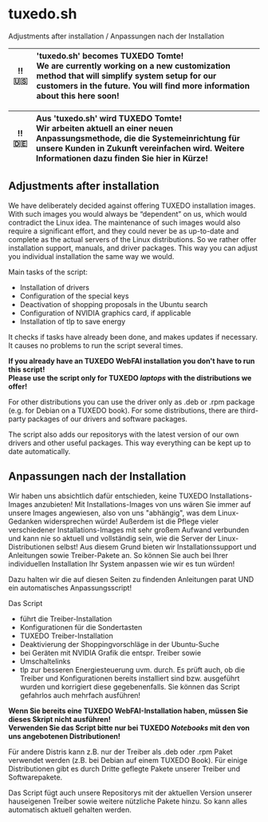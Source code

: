# tuxedo.sh

Adjustments after installation / Anpassungen nach der Installation

:bangbang: :us: | 'tuxedo.sh' becomes TUXEDO Tomte! <br />We are currently working on a new customization method that will simplify system setup for our customers in the future. You will find more information about this here soon!
:---: | :---

:bangbang: :de: | Aus 'tuxedo.sh' wird TUXEDO Tomte! <br />Wir arbeiten aktuell an einer neuen Anpassungsmethode, die die Systemeinrichtung für unsere Kunden in Zukunft vereinfachen wird. Weitere Informationen dazu finden Sie hier in Kürze!
:---: | :---

## Adjustments after installation

We have deliberately decided against offering TUXEDO installation images. With such images you would always be “dependent” on us, which would contradict the Linux idea. The maintenance of such images would also require a significant effort, and they could never be as up-to-date and complete as the actual servers of the Linux distributions. So we rather offer installation support, manuals, and driver packages. This way you can adjust you individual installation the same way we would.

Main tasks of the script:
* Installation of drivers
* Configuration of the special keys
* Deactivation of shopping proposals in the Ubuntu search
* Configuration of NVIDIA graphics card, if applicable
* Installation of tlp to save energy

It checks if tasks have already been done, and makes updates if necessary. It causes no problems to run the script several times. 

**If you already have an TUXEDO WebFAI installation you don't have to run this script!**  
**Please use the script only for TUXEDO _laptops_ with the distributions we offer!**

For other distributions you can use the driver only as .deb or .rpm package (e.g. for Debian on a TUXEDO book). For some distributions, there are third-party packages of our drivers and software packages.

The script also adds our repositorys with the latest version of our own drivers and other useful packages. This way everything can be kept up to date automatically.


## Anpassungen nach der Installation

Wir haben uns absichtlich dafür entschieden, keine TUXEDO Installations-Images anzubieten!
Mit Installations-Images von uns wären Sie immer auf unsere Images angewiesen, also von uns "abhängig", was dem Linux-Gedanken widersprechen würde!
Außerdem ist die Pflege vieler verschiedener Installations-Images mit sehr großem Aufwand verbunden und kann nie so aktuell und vollständig sein, wie die Server der Linux-Distributionen selbst!
Aus diesem Grund bieten wir Installationssupport und Anleitungen sowie Treiber-Pakete an. So können Sie auch bei Ihrer individuellen Installation Ihr System anpassen wie wir es tun würden!

Dazu halten wir die auf diesen Seiten zu findenden Anleitungen parat UND ein automatisches Anpassungsscript!

Das Script 
* führt die Treiber-Installation
* Konfigurationen für die Sondertasten
* TUXEDO Treiber-Installation
* Deaktivierung der Shoppingvorschläge in der Ubuntu-Suche
* bei Geräten mit NVIDIA Grafik die entspr. Treiber 
sowie 
* Umschaltelinks
* tlp zur besseren Energiesteuerung uvm. durch. 
Es prüft auch, ob die Treiber und Konfigurationen bereits installiert sind bzw. ausgeführt wurden und korrigiert diese gegebenenfalls. Sie können das Script gefahrlos auch mehrfach ausführen!

**Wenn Sie bereits eine TUXEDO WebFAI-Installation haben, müssen Sie dieses Skript nicht ausführen!**  
**Verwenden Sie das Script bitte nur bei TUXEDO _Notebooks_ mit den von uns angebotenen Distributionen!**

Für andere Distris kann z.B. nur der Treiber als .deb oder .rpm Paket verwendet werden (z.B. bei Debian auf einem TUXEDO Book). Für einige Distributionen gibt es durch Dritte geflegte Pakete unserer Treiber und Softwarepakete.

Das Script fügt auch unsere Repositorys mit der aktuellen Version unserer hauseigenen Treiber sowie weitere nützliche Pakete hinzu. So kann alles automatisch aktuell gehalten werden.
